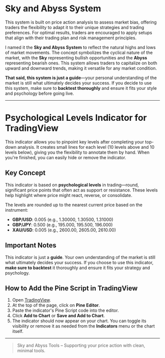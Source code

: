 # Sky and Abyss System

This system is built on price action analysis to assess market bias, offering traders the flexibility to adapt it to their unique strategies and trading preferences. For optimal results, traders are encouraged to apply setups that align with their trading plan and risk management principles.

I named it the **Sky and Abyss System** to reflect the natural highs and lows of market movements. The concept symbolizes the cyclical nature of the market, with the **Sky** representing bullish opportunities and the **Abyss** representing bearish ones. This system allows traders to capitalize on both upward and downward trends, making it versatile for any market condition.

**That said, this system is just a guide**—your personal understanding of the market is still what ultimately decides your success. If you decide to use this system, make sure to **backtest thoroughly** and ensure it fits your style and psychology before going live.

---

# Psychological Levels Indicator for TradingView

This indicator allows you to pinpoint key levels after completing your top-down analysis. It creates small lines for each level (10 levels above and 10 levels below), giving you the flexibility to annotate them by hand. When you're finished, you can easily hide or remove the indicator.

## Key Concept

This indicator is based on **psychological levels** in trading—round, significant price points that often act as support or resistance. These levels help highlight where price might react, reverse, or consolidate.

The levels are rounded up to the nearest current price based on the instrument:

- **GBP/USD**: 0.005 (e.g., 1.30000, 1.30500, 1.31000)  
- **GBP/JPY**: 0.500 (e.g., 195.000, 195.500, 196.000)  
- **XAU/USD**: 0.005 (e.g., 2600.00, 2605.00, 2610.00)

## Important Notes

This indicator is just a **guide**. Your own understanding of the market is still what ultimately decides your success. If you choose to use this indicator, **make sure to backtest** it thoroughly and ensure it fits your strategy and psychology.

## How to Add the Pine Script in TradingView

1. Open [TradingView](https://www.tradingview.com/).
2. At the top of the page, click on **Pine Editor**.
3. Paste the indicator's Pine Script code into the editor.
4. Click **Add to Chart** or **Save and Add to Chart**.
5. The indicator should now appear on your chart. You can toggle its visibility or remove it as needed from the **Indicators** menu or the chart itself.

---

> Sky and Abyss Tools – Supporting your price action with clean, minimal tools.
